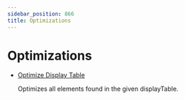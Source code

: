 ```yaml
---
sidebar_position: 866
title: Optimizations
---
```


# Optimizations

* [Optimize Display Table](optimizedisplaytable/index)

  Optimizes all elements found in the given displayTable.
